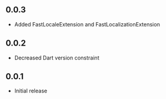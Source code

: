 ## 0.0.3
- Added FastLocaleExtension and FastLocalizationExtension

## 0.0.2
- Decreased Dart version constraint

## 0.0.1
- Initial release